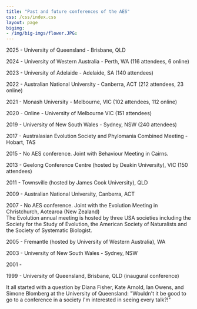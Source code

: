 ```yaml
---
title: "Past and future conferences of the AES"
css: /css/index.css
layout: page
bigimg:
- /img/big-imgs/flower.JPG: 
---
```


2025 - University of Queensland - Brisbane, QLD

2024 - University of Western Australia - Perth, WA (116 attendees, 6 online)

2023 - University of Adelaide - Adelaide, SA (140 attendees)

2022 - Australian National University - Canberra, ACT (212 attendees, 23 online)

2021 - Monash University - Melbourne, VIC (102 attendees, 112 online)

2020 - Online - University of Melbourne VIC (151 attendees)

2019 - University of New South Wales - Sydney, NSW (240 attendees)

2017 - Australasian Evolution Society and Phylomania Combined Meeting - Hobart, TAS

2015 - No AES conference. Joint with Behaviour Meeting in Cairns.

2013 - Geelong Conference Centre (hosted by Deakin University), VIC (150 attendees)
 
2011 - Townsville (hosted by James Cook University), QLD

2009 - Australian National University, Canberra, ACT

2007 - No AES conference. Joint with the Evolution Meeting in Christchurch, Aotearoa (New Zealand)  
The Evolution annual meeting is hosted by three USA societies including the Society for the Study of Evolution, the American Society of Naturalists and the Society of Systematic Biologist.

2005 - Fremantle (hosted by University of Western Australia), WA

2003 - University of New South Wales - Sydney, NSW

2001 - 

1999 - University of Queensland, Brisbane, QLD (inaugural conference)
 
It all started with a question by Diana Fisher, Kate Arnold, Ian Owens, and Simone Blomberg at the University of Queensland: "Wouldn't it be good to go to a conference in a society I'm interested in seeing every talk?!" 
